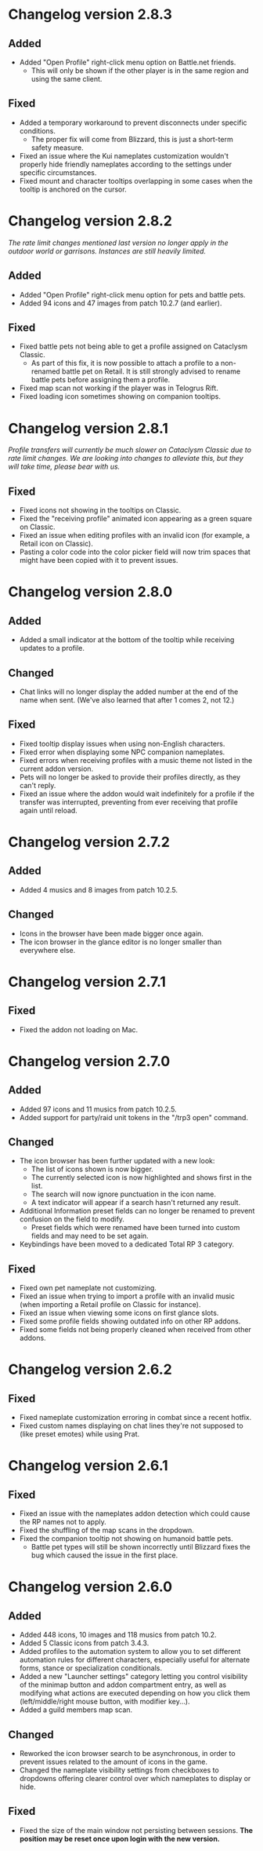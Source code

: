 # Changelog version 2.8.3

## Added

- Added "Open Profile" right-click menu option on Battle.net friends.
  - This will only be shown if the other player is in the same region and using the same client.

## Fixed

- Added a temporary workaround to prevent disconnects under specific conditions.
  - The proper fix will come from Blizzard, this is just a short-term safety measure.
- Fixed an issue where the Kui nameplates customization wouldn't properly hide friendly nameplates according to the settings under specific circumstances.
- Fixed mount and character tooltips overlapping in some cases when the tooltip is anchored on the cursor.

# Changelog version 2.8.2

*The rate limit changes mentioned last version no longer apply in the outdoor world or garrisons. Instances are still heavily limited.*

## Added

- Added "Open Profile" right-click menu option for pets and battle pets.
- Added 94 icons and 47 images from patch 10.2.7 (and earlier).

## Fixed

- Fixed battle pets not being able to get a profile assigned on Cataclysm Classic.
  - As part of this fix, it is now possible to attach a profile to a non-renamed battle pet on Retail. It is still strongly advised to rename battle pets before assigning them a profile.
- Fixed map scan not working if the player was in Telogrus Rift.
- Fixed loading icon sometimes showing on companion tooltips.

# Changelog version 2.8.1

*Profile transfers will currently be much slower on Cataclysm Classic due to rate limit changes. We are looking into changes to alleviate this, but they will take time, please bear with us.*

## Fixed

- Fixed icons not showing in the tooltips on Classic.
- Fixed the "receiving profile" animated icon appearing as a green square on Classic.
- Fixed an issue when editing profiles with an invalid icon (for example, a Retail icon on Classic).
- Pasting a color code into the color picker field will now trim spaces that might have been copied with it to prevent issues.

# Changelog version 2.8.0

## Added

- Added a small indicator at the bottom of the tooltip while receiving updates to a profile.

## Changed

- Chat links will no longer display the added number at the end of the name when sent. (We've also learned that after 1 comes 2, not 12.)

## Fixed

- Fixed tooltip display issues when using non-English characters.
- Fixed error when displaying some NPC companion nameplates.
- Fixed errors when receiving profiles with a music theme not listed in the current addon version.
- Pets will no longer be asked to provide their profiles directly, as they can't reply.
- Fixed an issue where the addon would wait indefinitely for a profile if the transfer was interrupted, preventing from ever receiving that profile again until reload.

# Changelog version 2.7.2

## Added

- Added 4 musics and 8 images from patch 10.2.5.

## Changed

- Icons in the browser have been made bigger once again.
- The icon browser in the glance editor is no longer smaller than everywhere else.

# Changelog version 2.7.1

## Fixed

- Fixed the addon not loading on Mac.

# Changelog version 2.7.0

## Added

- Added 97 icons and 11 musics from patch 10.2.5.
- Added support for party/raid unit tokens in the "/trp3 open" command.

## Changed

- The icon browser has been further updated with a new look:
  - The list of icons shown is now bigger.
  - The currently selected icon is now highlighted and shows first in the list.
  - The search will now ignore punctuation in the icon name.
  - A text indicator will appear if a search hasn't returned any result.
- Additional Information preset fields can no longer be renamed to prevent confusion on the field to modify.
  - Preset fields which were renamed have been turned into custom fields and may need to be set again.
- Keybindings have been moved to a dedicated Total RP 3 category.

## Fixed

- Fixed own pet nameplate not customizing.
- Fixed an issue when trying to import a profile with an invalid music (when importing a Retail profile on Classic for instance).
- Fixed an issue when viewing some icons on first glance slots.
- Fixed some profile fields showing outdated info on other RP addons.
- Fixed some fields not being properly cleaned when received from other addons.

# Changelog version 2.6.2

## Fixed

- Fixed nameplate customization erroring in combat since a recent hotfix.
- Fixed custom names displaying on chat lines they're not supposed to (like preset emotes) while using Prat.

# Changelog version 2.6.1

## Fixed

- Fixed an issue with the nameplates addon detection which could cause the RP names not to apply.
- Fixed the shuffling of the map scans in the dropdown.
- Fixed the companion tooltip not showing on humanoid battle pets.
  - Battle pet types will still be shown incorrectly until Blizzard fixes the bug which caused the issue in the first place.

# Changelog version 2.6.0

## Added

- Added 448 icons, 10 images and 118 musics from patch 10.2.
- Added 5 Classic icons from patch 3.4.3.
- Added profiles to the automation system to allow you to set different automation rules for different characters, especially useful for alternate forms, stance or specialization conditionals.
- Added a new "Launcher settings" category letting you control visibility of the minimap button and addon compartment entry, as well as modifying what actions are executed depending on how you click them (left/middle/right mouse button, with modifier key...).
- Added a guild members map scan.

## Changed

- Reworked the icon browser search to be asynchronous, in order to prevent issues related to the amount of icons in the game.
- Changed the nameplate visibility settings from checkboxes to dropdowns offering clearer control over which nameplates to display or hide.

## Fixed

- Fixed the size of the main window not persisting between sessions. **The position may be reset once upon login with the new version.**
